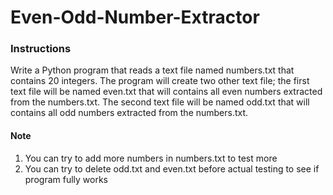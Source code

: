 # Even-Odd-Number-Extractor

### Instructions
Write a Python program that reads a text file named numbers.txt that contains 20 integers. The program will create two other text file; the first text file will be named even.txt that will contains all even numbers extracted from the numbers.txt. The second text file will be named odd.txt that will contains all odd numbers extracted from the numbers.txt.

#### Note
1. You can try to add more numbers in numbers.txt to test more
2. You can try to delete odd.txt and even.txt before actual testing to see if program fully works
